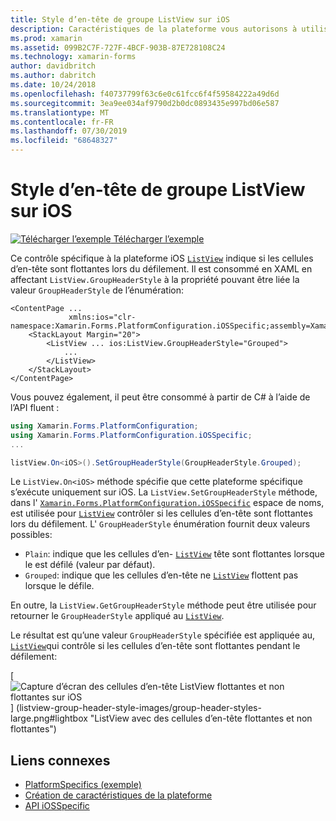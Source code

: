 ```yaml
---
title: Style d’en-tête de groupe ListView sur iOS
description: Caractéristiques de la plateforme vous autorisons à utiliser les fonctionnalités qui est disponible uniquement sur une plateforme spécifique, sans avoir à implémenter des convertisseurs personnalisés ou des effets. Cet article explique comment utiliser le spécifique à la plateforme iOS qui contrôle si les cellules d’en-tête ListView sont flottantes lors du défilement.
ms.prod: xamarin
ms.assetid: 099B2C7F-727F-4BCF-903B-87E728108C24
ms.technology: xamarin-forms
author: davidbritch
ms.author: dabritch
ms.date: 10/24/2018
ms.openlocfilehash: f40737799f63c6e0c61fcc6f4f59584222a49d6d
ms.sourcegitcommit: 3ea9ee034af9790d2b0dc0893435e997bd06e587
ms.translationtype: MT
ms.contentlocale: fr-FR
ms.lasthandoff: 07/30/2019
ms.locfileid: "68648327"
---
```

# <a name="listview-group-header-style-on-ios"></a>Style d’en-tête de groupe ListView sur iOS

[![Télécharger l’exemple](~/media/shared/download.png) Télécharger l’exemple](https://docs.microsoft.com/samples/xamarin/xamarin-forms-samples/userinterface-platformspecifics)

Ce contrôle spécifique à la plateforme iOS [`ListView`](xref:Xamarin.Forms.ListView) indique si les cellules d’en-tête sont flottantes lors du défilement. Il est consommé en XAML en affectant `ListView.GroupHeaderStyle` à la propriété pouvant être liée la valeur `GroupHeaderStyle` de l’énumération:

```xaml
<ContentPage ...
             xmlns:ios="clr-namespace:Xamarin.Forms.PlatformConfiguration.iOSSpecific;assembly=Xamarin.Forms.Core">
    <StackLayout Margin="20">
        <ListView ... ios:ListView.GroupHeaderStyle="Grouped">
            ...
        </ListView>
    </StackLayout>
</ContentPage>
```

Vous pouvez également, il peut être consommé à partir de C# à l’aide de l’API fluent :

```csharp
using Xamarin.Forms.PlatformConfiguration;
using Xamarin.Forms.PlatformConfiguration.iOSSpecific;
...

listView.On<iOS>().SetGroupHeaderStyle(GroupHeaderStyle.Grouped);
```

Le `ListView.On<iOS>` méthode spécifie que cette plateforme spécifique s’exécute uniquement sur iOS. La `ListView.SetGroupHeaderStyle` méthode, dans l' [`Xamarin.Forms.PlatformConfiguration.iOSSpecific`](xref:Xamarin.Forms.PlatformConfiguration.iOSSpecific) espace de noms, est utilisée pour [`ListView`](xref:Xamarin.Forms.ListView) contrôler si les cellules d’en-tête sont flottantes lors du défilement. L' `GroupHeaderStyle` énumération fournit deux valeurs possibles:

- `Plain`: indique que les cellules d’en- [`ListView`](xref:Xamarin.Forms.ListView) tête sont flottantes lorsque le est défilé (valeur par défaut).
- `Grouped`: indique que les cellules d’en-tête ne [`ListView`](xref:Xamarin.Forms.ListView) flottent pas lorsque le défile.

En outre, la `ListView.GetGroupHeaderStyle` méthode peut être utilisée pour retourner le `GroupHeaderStyle` appliqué au [`ListView`](xref:Xamarin.Forms.ListView).

Le résultat est qu’une valeur `GroupHeaderStyle` spécifiée est appliquée au, [`ListView`](xref:Xamarin.Forms.ListView)qui contrôle si les cellules d’en-tête sont flottantes pendant le défilement:

[ ![Capture d’écran des cellules d’en-tête ListView flottantes et non flottantes sur iOS](listview-group-header-style-images/group-header-styles.png "ListView avec des cellules d’en-tête flottantes et non flottantes") ] (listview-group-header-style-images/group-header-styles-large.png#lightbox "ListView avec des cellules d’en-tête flottantes et non flottantes")

## <a name="related-links"></a>Liens connexes

- [PlatformSpecifics (exemple)](https://docs.microsoft.com/samples/xamarin/xamarin-forms-samples/userinterface-platformspecifics)
- [Création de caractéristiques de la plateforme](~/xamarin-forms/platform/platform-specifics/index.md#creating-platform-specifics)
- [API iOSSpecific](xref:Xamarin.Forms.PlatformConfiguration.iOSSpecific)
